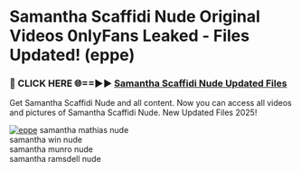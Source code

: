 # Samantha Scaffidi Nude Original Videos 0nlyFans Leaked - Files Updated! (eppe)

<h3>🔴 CLICK HERE 🌐==►► <a href="https://tinyurl.com/yc6ubb5a" rel="nofollow">Samantha Scaffidi Nude Updated Files</a></h3>

Get Samantha Scaffidi Nude and all content. Now you can access all videos and pictures of Samantha Scaffidi Nude. New Updated Files 2025!

[![eppe](https://i.imgur.com/7eu0CRL.gif)](https://tinyurl.com/yc6ubb5a)
samantha mathias nude<br>
samantha win nude<br>
samantha munro nude<br>
samantha ramsdell nude